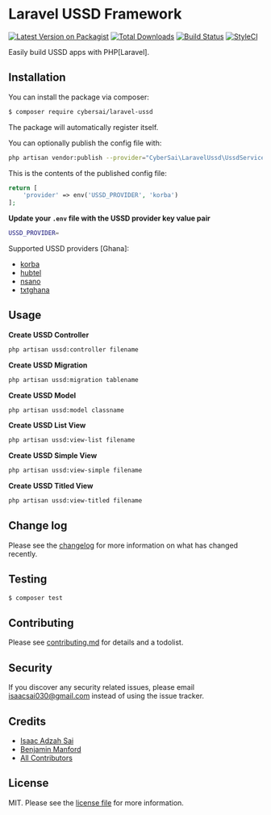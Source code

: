 # Laravel USSD Framework

[![Latest Version on Packagist][ico-version]][link-packagist]
[![Total Downloads][ico-downloads]][link-downloads]
[![Build Status][ico-travis]][link-travis]
[![StyleCI][ico-styleci]][link-styleci]

Easily build USSD apps with PHP[Laravel].

## Installation

You can install the package via composer:

``` bash
$ composer require cybersai/laravel-ussd
```

The package will automatically register itself.

You can optionally publish the config file with:
```bash
php artisan vendor:publish --provider="CyberSai\LaravelUssd\UssdServiceProvider"
```

This is the contents of the published config file:

```php
return [
    'provider' => env('USSD_PROVIDER', 'korba')
];
```

**Update your `.env` file with the USSD provider key value pair**
```bash
USSD_PROVIDER=
```

Supported USSD providers [Ghana]:
* [korba](http://korbaweb.com)
* [hubtel](https://developers.hubtel.com/docs/getting-started-with-ussd)
* [nsano](https://www.nsano.com)
* [txtghana](https://www.txtghana.com)

## Usage

**Create USSD Controller**
```bash
php artisan ussd:controller filename
```

**Create USSD Migration**
```bash
php artisan ussd:migration tablename
```

**Create USSD Model**
```bash
php artisan ussd:model classname
```

**Create USSD List View**
```bash
php artisan ussd:view-list filename
```

**Create USSD Simple View**
```bash
php artisan ussd:view-simple filename
```

**Create USSD Titled View**
```bash
php artisan ussd:view-titled filename
```

## Change log

Please see the [changelog](changelog.md) for more information on what has changed recently.

## Testing

``` bash
$ composer test
```

## Contributing

Please see [contributing.md](contributing.md) for details and a todolist.

## Security

If you discover any security related issues, please email isaacsai030@gmail.com instead of using the issue tracker.

## Credits

- [Isaac Adzah Sai][link-author]
- [Benjamin Manford][link-author2]
- [All Contributors][link-contributors]

## License

MIT. Please see the [license file](license.md) for more information.

[ico-version]: https://img.shields.io/packagist/v/cybersai/laravel-ussd.svg?style=flat-square
[ico-downloads]: https://img.shields.io/packagist/dt/cybersai/laravel-ussd.svg?style=flat-square
[ico-travis]: https://img.shields.io/travis/cybersai/laravel-ussd/master.svg?style=flat-square
[ico-styleci]: https://styleci.io/repos/12345678/shield

[link-packagist]: https://packagist.org/packages/cybersai/laravel-ussd
[link-downloads]: https://packagist.org/packages/cybersai/laravel-ussd
[link-travis]: https://travis-ci.org/cybersai/laravel-ussd
[link-styleci]: https://styleci.io/repos/12345678
[link-author]: https://github.com/cybersai
[link-author2]: https://github.com/manfordbenjamin
[link-contributors]: ../../contributors
